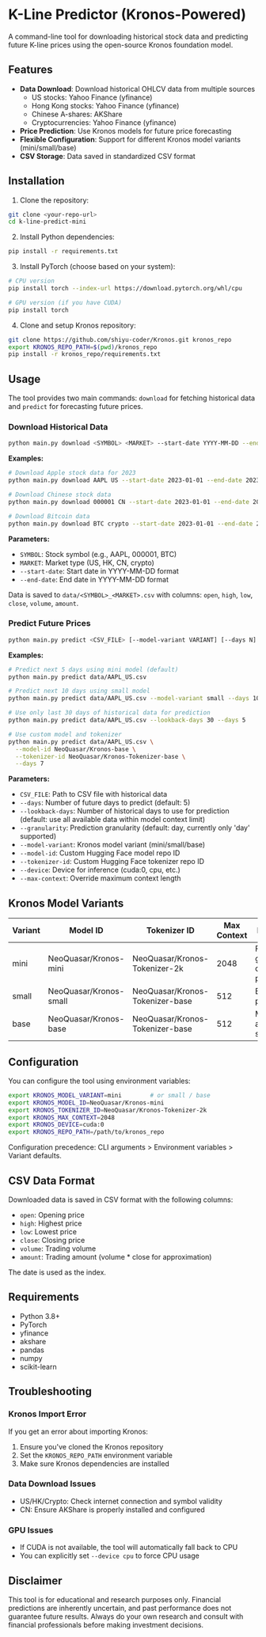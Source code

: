 # K-Line Predictor (Kronos-Powered)

A command-line tool for downloading historical stock data and predicting future K-line prices using the open-source Kronos foundation model.

## Features

- **Data Download**: Download historical OHLCV data from multiple sources
  - US stocks: Yahoo Finance (yfinance)
  - Hong Kong stocks: Yahoo Finance (yfinance)
  - Chinese A-shares: AKShare
  - Cryptocurrencies: Yahoo Finance (yfinance)
- **Price Prediction**: Use Kronos models for future price forecasting
- **Flexible Configuration**: Support for different Kronos model variants (mini/small/base)
- **CSV Storage**: Data saved in standardized CSV format

## Installation

1. Clone the repository:
```bash
git clone <your-repo-url>
cd k-line-predict-mini
```

2. Install Python dependencies:
```bash
pip install -r requirements.txt
```

3. Install PyTorch (choose based on your system):
```bash
# CPU version
pip install torch --index-url https://download.pytorch.org/whl/cpu

# GPU version (if you have CUDA)
pip install torch
```

4. Clone and setup Kronos repository:
```bash
git clone https://github.com/shiyu-coder/Kronos.git kronos_repo
export KRONOS_REPO_PATH=$(pwd)/kronos_repo
pip install -r kronos_repo/requirements.txt
```

## Usage

The tool provides two main commands: `download` for fetching historical data and `predict` for forecasting future prices.

### Download Historical Data

```bash
python main.py download <SYMBOL> <MARKET> --start-date YYYY-MM-DD --end-date YYYY-MM-DD
```

**Examples:**
```bash
# Download Apple stock data for 2023
python main.py download AAPL US --start-date 2023-01-01 --end-date 2023-12-31

# Download Chinese stock data
python main.py download 000001 CN --start-date 2023-01-01 --end-date 2023-12-31

# Download Bitcoin data
python main.py download BTC crypto --start-date 2023-01-01 --end-date 2023-12-31
```

**Parameters:**
- `SYMBOL`: Stock symbol (e.g., AAPL, 000001, BTC)
- `MARKET`: Market type (US, HK, CN, crypto)
- `--start-date`: Start date in YYYY-MM-DD format
- `--end-date`: End date in YYYY-MM-DD format

Data is saved to `data/<SYMBOL>_<MARKET>.csv` with columns: `open`, `high`, `low`, `close`, `volume`, `amount`.

### Predict Future Prices

```bash
python main.py predict <CSV_FILE> [--model-variant VARIANT] [--days N] [other options]
```

**Examples:**
```bash
# Predict next 5 days using mini model (default)
python main.py predict data/AAPL_US.csv

# Predict next 10 days using small model
python main.py predict data/AAPL_US.csv --model-variant small --days 10

# Use only last 30 days of historical data for prediction
python main.py predict data/AAPL_US.csv --lookback-days 30 --days 5

# Use custom model and tokenizer
python main.py predict data/AAPL_US.csv \
  --model-id NeoQuasar/Kronos-base \
  --tokenizer-id NeoQuasar/Kronos-Tokenizer-base \
  --days 7
```

**Parameters:**
- `CSV_FILE`: Path to CSV file with historical data
- `--days`: Number of future days to predict (default: 5)
- `--lookback-days`: Number of historical days to use for prediction (default: use all available data within model context limit)
- `--granularity`: Prediction granularity (default: day, currently only 'day' supported)
- `--model-variant`: Kronos model variant (mini/small/base)
- `--model-id`: Custom Hugging Face model repo ID
- `--tokenizer-id`: Custom Hugging Face tokenizer repo ID
- `--device`: Device for inference (cuda:0, cpu, etc.)
- `--max-context`: Override maximum context length

## Kronos Model Variants

| Variant | Model ID                     | Tokenizer ID                      | Max Context | Description |
|---------|------------------------------|------------------------------------|-------------|-------------|
| mini    | NeoQuasar/Kronos-mini        | NeoQuasar/Kronos-Tokenizer-2k      | 2048        | Fastest, good for quick predictions |
| small   | NeoQuasar/Kronos-small       | NeoQuasar/Kronos-Tokenizer-base    | 512         | Balanced performance |
| base    | NeoQuasar/Kronos-base        | NeoQuasar/Kronos-Tokenizer-base    | 512         | Most accurate, slower |

## Configuration

You can configure the tool using environment variables:

```bash
export KRONOS_MODEL_VARIANT=mini        # or small / base
export KRONOS_MODEL_ID=NeoQuasar/Kronos-mini
export KRONOS_TOKENIZER_ID=NeoQuasar/Kronos-Tokenizer-2k
export KRONOS_MAX_CONTEXT=2048
export KRONOS_DEVICE=cuda:0
export KRONOS_REPO_PATH=/path/to/kronos_repo
```

Configuration precedence: CLI arguments > Environment variables > Variant defaults.

## CSV Data Format

Downloaded data is saved in CSV format with the following columns:
- `open`: Opening price
- `high`: Highest price
- `low`: Lowest price
- `close`: Closing price
- `volume`: Trading volume
- `amount`: Trading amount (volume * close for approximation)

The date is used as the index.

## Requirements

- Python 3.8+
- PyTorch
- yfinance
- akshare
- pandas
- numpy
- scikit-learn

## Troubleshooting

### Kronos Import Error
If you get an error about importing Kronos:
1. Ensure you've cloned the Kronos repository
2. Set the `KRONOS_REPO_PATH` environment variable
3. Make sure Kronos dependencies are installed

### Data Download Issues
- US/HK/Crypto: Check internet connection and symbol validity
- CN: Ensure AKShare is properly installed and configured

### GPU Issues
- If CUDA is not available, the tool will automatically fall back to CPU
- You can explicitly set `--device cpu` to force CPU usage

## Disclaimer

This tool is for educational and research purposes only. Financial predictions are inherently uncertain, and past performance does not guarantee future results. Always do your own research and consult with financial professionals before making investment decisions.